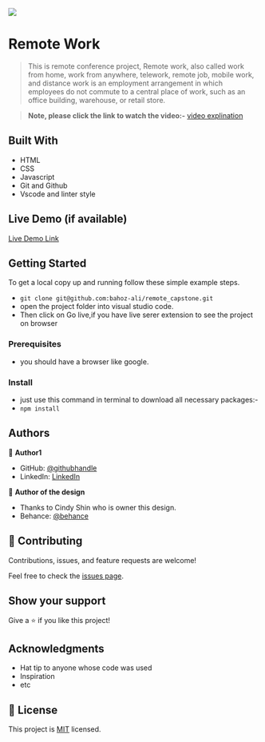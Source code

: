 ![](https://img.shields.io/badge/Microverse-blueviolet)

# Remote Work

> This is remote conference project, Remote work, also called work from home, work from anywhere, telework, remote job, mobile work, and distance work is an employment arrangement in which employees do not commute to a central place of work, such as an office building, warehouse, or retail store.

> **Note, please click the link to watch the video:-**
 [video explination](https://www.loom.com/share/ad6aac0159374550bc1dea79f91743c2)

## Built With

- HTML
- CSS
- Javascript
- Git and Github
- Vscode and linter style

## Live Demo (if available)

[Live Demo Link](https://bahoz-ali.github.io/remote_capstone/)

## Getting Started

To get a local copy up and running follow these simple example steps.

- `git clone git@github.com:bahoz-ali/remote_capstone.git`
- open the project folder into visual studio code.
- Then click on Go live,if you have live serer extension to see the project on browser 

### Prerequisites
- you should have a browser like google.

### Install
- just use this command in terminal to download all necessary packages:-
- `npm install`

## Authors

👤 **Author1**

- GitHub: [@githubhandle](https://github.com/bahoz-ali)
- LinkedIn: [LinkedIn](https://linkedin.com/in/bahoz-ali)

👤 **Author of the design**
- Thanks to Cindy Shin who is owner this design.
- Behance: [@behance](https://www.behance.net/adagio07)

## 🤝 Contributing

Contributions, issues, and feature requests are welcome!

Feel free to check the [issues page](../../issues/).

## Show your support

Give a ⭐️ if you like this project!

## Acknowledgments

- Hat tip to anyone whose code was used
- Inspiration
- etc

## 📝 License

This project is [MIT](./MIT.md) licensed.
